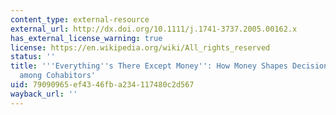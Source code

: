 ```yaml
---
content_type: external-resource
external_url: http://dx.doi.org/10.1111/j.1741-3737.2005.00162.x
has_external_license_warning: true
license: https://en.wikipedia.org/wiki/All_rights_reserved
status: ''
title: '''Everything''s There Except Money'': How Money Shapes Decisions to Marry
  among Cohabitors'
uid: 79090965-ef43-46fb-a234-117480c2d567
wayback_url: ''
---
```

